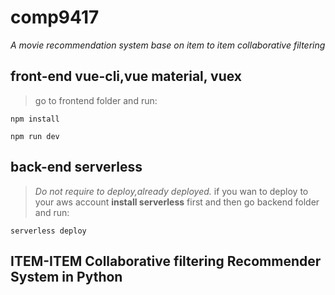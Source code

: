 # comp9417

*A movie recommendation system base on item to item collaborative filtering*



## front-end vue-cli,vue material, vuex

>go to frontend folder and run:

```NPM
npm install
```

```NPM
npm run dev
```

## back-end serverless 

>*Do not require to deploy,already deployed.* if you wan to deploy to your aws account **install serverless** first and then go backend folder and run:

```serverless
serverless deploy
```

## ITEM-ITEM Collaborative filtering Recommender System in Python 
